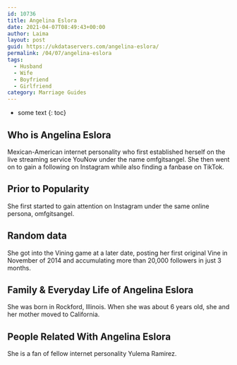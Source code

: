 ```yaml
---
id: 10736
title: Angelina Eslora
date: 2021-04-07T08:49:43+00:00
author: Laima
layout: post
guid: https://ukdataservers.com/angelina-eslora/
permalink: /04/07/angelina-eslora
tags:
  - Husband
  - Wife
  - Boyfriend
  - Girlfriend
category: Marriage Guides
---
```


* some text
{: toc}


## Who is Angelina Eslora
                  
                  
                  
Mexican-American internet personality who first established herself on the live streaming service YouNow under the name omfgitsangel. She then went on to gain a following on Instagram while also finding a fanbase on TikTok. 
                  
              
            
              
            
                
                
                
## Prior to Popularity
                  
                  
                  
She first started to gain attention on Instagram under the same online persona, omfgitsangel.
                  
              
            
              
            
                
                
                
## Random data
                  
                  
                  
She got into the Vining game at a later date, posting her first original Vine in November of 2014 and accumulating more than 20,000 followers in just 3 months.
                  
              
            
              
            
                
                
                
## Family & Everyday Life of Angelina Eslora
                  
                  
                  
She was born in Rockford, Illinois. When she was about 6 years old, she and her mother moved to California.
                  
              
            
              
            
                
                
                
## People Related With Angelina Eslora
                  
                  
                  
She is a fan of fellow internet personality Yulema Ramirez.
                  
              
            
              
            
                
              
            
              
              
            
            
              
            
          
          
          